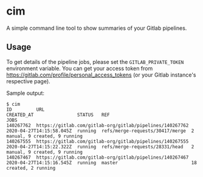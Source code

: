 # cim

A simple command line tool to show summaries of your Gitlab pipelines.

## Usage

To get details of the pipeline jobs, please set the `GITLAB_PRIVATE_TOKEN` environment variable.
You can get your access token from https://gitlab.com/profile/personal_access_tokens (or your Gitlab instance's respective page).

Sample output:

```
$ cim
ID         URL                                                       CREATED_AT                STATUS   REF                              JOBS
140267762  https://gitlab.com/gitlab-org/gitlab/pipelines/140267762  2020-04-27T14:15:58.045Z  running  refs/merge-requests/30417/merge  2 manual, 9 created, 9 running
140267555  https://gitlab.com/gitlab-org/gitlab/pipelines/140267555  2020-04-27T14:15:22.322Z  running  refs/merge-requests/28331/head   2 manual, 9 created, 9 running
140267467  https://gitlab.com/gitlab-org/gitlab/pipelines/140267467  2020-04-27T14:15:16.545Z  running  master                           18 created, 2 running
```
